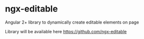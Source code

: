 # ngx-editable
Angular 2+ library to dynamically create editable elements on page

Library will be available here https://github.com/ngx-editable
